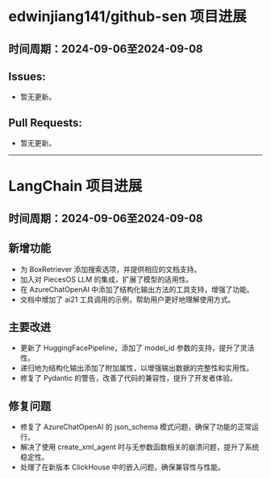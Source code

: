 # edwinjiang141/github-sen 项目进展

## 时间周期：2024-09-06至2024-09-08

## Issues:
- 暂无更新。

## Pull Requests:
- 暂无更新。

---

# LangChain 项目进展

## 时间周期：2024-09-06至2024-09-08

## 新增功能
- 为 BoxRetriever 添加搜索选项，并提供相应的文档支持。
- 加入对 PiecesOS LLM 的集成，扩展了模型的适用性。
- 在 AzureChatOpenAI 中添加了结构化输出方法的工具支持，增强了功能。
- 文档中增加了 ai21 工具调用的示例，帮助用户更好地理解使用方式。

## 主要改进
- 更新了 HuggingFacePipeline，添加了 model_id 参数的支持，提升了灵活性。
- 递归地为结构化输出添加了附加属性，以增强输出数据的完整性和实用性。
- 修复了 Pydantic 的警告，改善了代码的兼容性，提升了开发者体验。

## 修复问题
- 修复了 AzureChatOpenAI 的 json_schema 模式问题，确保了功能的正常运行。
- 解决了使用 create_xml_agent 时与无参数函数相关的崩溃问题，提升了系统稳定性。
- 处理了在新版本 ClickHouse 中的嵌入问题，确保兼容性与性能。